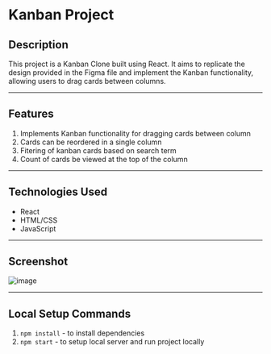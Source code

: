 # Kanban Project

## Description 
This project is a Kanban Clone built using React. It aims to replicate the design provided in the Figma file and implement the Kanban functionality, allowing users to drag cards between columns.
<br>

---


## Features
1. Implements Kanban functionality for dragging cards between column
2. Cards can be reordered in a single column
3. Fitering of kanban cards based on search term
4. Count of cards be viewed at the top of the column

---

## Technologies Used
* React
* HTML/CSS
* JavaScript
---

## Screenshot
![image](https://github.com/RohithVY/kanban-react-project/assets/110025038/f167613c-744f-445c-91b1-ec56fbd3c707)

---

## Local Setup Commands
1. `npm install` - to install dependencies
2. `npm start` - to setup local server and run project locally

